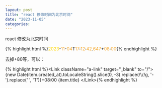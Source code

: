 ```yaml
---
layout: post
title: "react 修改时间为北京时间"
date: "2023-11-05"
categories: 
---
```

<p>react 修改为北京时间</p>
{% highlight html %}<span style="color:#ffd700">2023</span>-<span style="color:#f5ab35">11</span>-<span style="color:#f5ab35">04</span>T<span style="color:#f5ab35">17</span>:<span style="color:#f5ab35">12</span>:<span style="color:#f5ab35">42</span>.<span style="color:#f5ab35">647</span>+<span style="color:#f5ab35">08</span>:<span style="color:#f5ab35">00</span>{% endhighlight %}
<p>去掉+80等，可以：</p>
{% highlight html %}&lt;Link className=&quot;a-link&quot; target=&quot;_blank&quot; to=&quot;/&quot;&gt;
{new Date(item.created_at).toLocaleString().slice(0, -3).replace(/\//g, &#39;-&#39;).replace(&#39; &#39;, &#39;T&#39;)}+08:00
{item.title}
&lt;/Link&gt;{% endhighlight %}
<p>&nbsp;</p>
